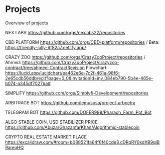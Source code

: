 # Projects
Overview of projects

NEX LABS
https://github.com/orgs/nexlabs22/repositories

CBD PLATFORM 
https://github.com/orgs/CBD-platform/repositories / Beta: https://friendly-lolly-6f82a7.netlify.app/

CRAZY ZOO
https://github.com/orgs/CrazyZooProject/repositories /
Ahmed: https://github.com/CrazyZooProject/crazyzoo-contract/tree/ahmed-ContractRevision
Flowchart: https://lucid.app/lucidchart/ea462e6e-7c2f-461a-98f6-2e65cdb56ddb/edit?page=0_0&invitationId=inv_084eb790-5b4e-465e-b074-a345df7027ba#

SIMPLIFY
https://github.com/orgs/Simplyfi-Development/repositories

ARBITRAGE BOT
https://github.com/lemusosa/project-arbeetra

TELEGRAM BOT
https://github.com/DOFER998/Pharaoh_Farm_Pot_Bot

ALGO STABLE COIN, USD STABILIZER PRICE
https://github.com/AbuzarGhazanfarKhan/Algorithmic-stablecoin

CRYPTO REAL ESTATE MARKET PLACE
https://excalidraw.com/#room=b088521fa64f6f40cde3,cDRqRY0xdXB9qjB9areuHQ
